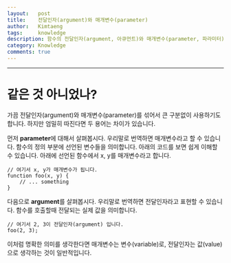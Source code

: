 ```yaml
---
layout:   post
title:    전달인자(argument)와 매개변수(parameter)
author:   Kimtaeng
tags: 	  knowledge
description: 함수의 전달인자(argument, 아큐먼트)와 매개변수(parameter, 파라미터)는 무슨 차이일까?  
category: Knowledge
comments: true
---
```


<hr/>

# 같은 것 아니었나?

가끔 전달인자(argument)와 매개변수(parameter)를 섞어서 큰 구분없이 사용하기도 합니다.
하지만 엄밀히 따진다면 두 용어는 차이가 있습니다.

먼저 **parameter**에 대해서 살펴봅시다. 우리말로 번역하면 매개변수라고 할 수 있습니다.
함수의 정의 부분에 선언된 변수들을 의미합니다. 아래의 코드를 보면 쉽게 이해할 수 있습니다.
아래에 선언된 함수에서 x, y를 매개변수라고 합니다.

<pre class="line-numbers"><code class="language-javascript" data-start="1">// 여기서 x, y가 매개변수가 됩니다.
function foo(x, y) {
    // ... something
}
</code></pre>

다음으로 **argument**를 살펴봅시다. 우리말로 번역하면 전달인자라고 표현할 수 있습니다.
함수를 호출할때 전달되는 실제 값을 의미합니다.

<pre class="line-numbers"><code class="language-javascript" data-start="1">// 여기서 2, 3이 전달인자(argument) 입니다.
foo(2, 3);
</code></pre>

이처럼 명확한 의미를 생각한다면 매개변수는 변수(variable)로, 전달인자는 값(value)으로
생각하는 것이 일반적입니다.